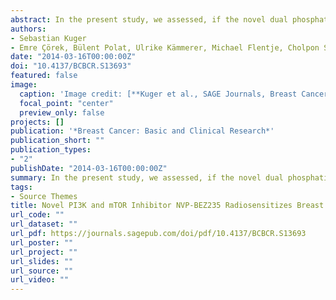 ```yaml
---
abstract: In the present study, we assessed, if the novel dual phosphatidylinositol 3-kinase (PI3K)/mammalian target of rapamycin (mTOR) inhibitor NVP-BEZ235 radiosensitizes triple negative (TN) MDA-MB-231 and estrogen receptor (ER) positive MCF-7 cells to ionizing radiation under various oxygen conditions, simulating different microenvironments as occurring in the majority of breast cancers (BCs). Irradiation (IR) of BC cells cultivated in hypoxic conditions revealed increased radioresistance compared to normoxic controls. Treatment with NVP-BEZ235 completely circumvented this hypoxia-induced effects and radiosensitized normoxic, reoxygenated, and hypoxic cells to similar extents. Furthermore, NVP-BEZ235 treatment suppressed HIF-1α expression and PI3K/mTOR signaling, induced autophagy, and caused protracted DNA damage repair in both cell lines in all tested oxygen conditions. Moreover, after incubation with NVP-BEZ235, MCF-7 cells revealed depletion of phospho-AKT and considerable signs of apoptosis, which were significantly enhanced by radiation. Our findings clearly demonstrate that NVP-BEZ235 has a clinical relevant potential as a radiosensitizer in BC treatment.
authors:
- Sebastian Kuger
- Emre Çörek, Bülent Polat, Ulrike Kämmerer, Michael Flentje, Cholpon S. Djuzenova
date: "2014-03-16T00:00:00Z"
doi: "10.4137/BCBCR.S13693"
featured: false
image:
  caption: 'Image credit: [**Kuger et al., SAGE Journals, Breast Cancer: Basic and Clinical Research**](https://journals.sagepub.com/na101/home/literatum/publisher/sage/journals/content/bcba/2014/bcba_8/bcbcr.s13693/20171101/images/medium/10.4137_bcbcr.s13693-fig7.gif)'
  focal_point: "center"
  preview_only: false
projects: []
publication: '*Breast Cancer: Basic and Clinical Research*'
publication_short: ""
publication_types:
- "2"
publishDate: "2014-03-16T00:00:00Z"
summary: In the present study, we assessed, if the novel dual phosphatidylinositol 3-kinase (PI3K)/mammalian target of rapamycin (mTOR) inhibitor NVP-BEZ235 radiosensitizes triple negative (TN) MDA-MB-231 and estrogen receptor (ER) positive MCF-7 cells to ionizing radiation under various oxygen conditions, simulating different microenvironments as occurring in the majority of breast cancers (BCs). Irradiation (IR) of BC cells cultivated in hypoxic conditions revealed increased radioresistance compared to normoxic controls. Treatment with NVP-BEZ235 completely circumvented this hypoxia-induced effects and radiosensitized normoxic, reoxygenated, and hypoxic cells to similar extents. Furthermore, NVP-BEZ235 treatment suppressed HIF-1α expression and PI3K/mTOR signaling, induced autophagy, and caused protracted DNA damage repair in both cell lines in all tested oxygen conditions. Moreover, after incubation with NVP-BEZ235, MCF-7 cells revealed depletion of phospho-AKT and considerable signs of apoptosis, which were significantly enhanced by radiation. Our findings clearly demonstrate that NVP-BEZ235 has a clinical relevant potential as a radiosensitizer in BC treatment.
tags:
- Source Themes
title: Novel PI3K and mTOR Inhibitor NVP-BEZ235 Radiosensitizes Breast Cancer Cell Lines under Normoxic and Hypoxic Conditions 
url_code: ""
url_dataset: ""
url_pdf: https://journals.sagepub.com/doi/pdf/10.4137/BCBCR.S13693
url_poster: ""
url_project: ""
url_slides: ""
url_source: ""
url_video: ""
---
```


